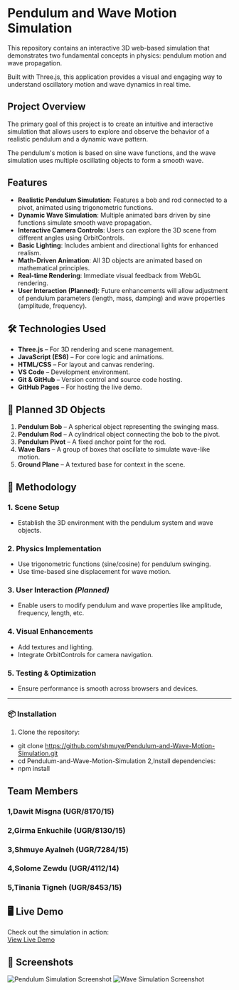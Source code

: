 # Pendulum and Wave Motion Simulation

This repository contains an interactive 3D web-based simulation that demonstrates two fundamental concepts in physics: pendulum motion and wave propagation.

Built with Three.js, this application provides a visual and engaging way to understand oscillatory motion and wave dynamics in real time.

## Project Overview

The primary goal of this project is to create an intuitive and interactive simulation that allows users to explore and observe the behavior of a realistic pendulum and a dynamic wave pattern.

The pendulum's motion is based on sine wave functions, and the wave simulation uses multiple oscillating objects to form a smooth wave.

## Features

- **Realistic Pendulum Simulation**: Features a bob and rod connected to a pivot, animated using trigonometric functions.
- **Dynamic Wave Simulation**: Multiple animated bars driven by sine functions simulate smooth wave propagation.
- **Interactive Camera Controls**: Users can explore the 3D scene from different angles using OrbitControls.
- **Basic Lighting**: Includes ambient and directional lights for enhanced realism.
- **Math-Driven Animation**: All 3D objects are animated based on mathematical principles.
- **Real-time Rendering**: Immediate visual feedback from WebGL rendering.
- **User Interaction (Planned)**: Future enhancements will allow adjustment of pendulum parameters (length, mass, damping) and wave properties (amplitude, frequency).

## 🛠️ Technologies Used

- **Three.js** – For 3D rendering and scene management.
- **JavaScript (ES6)** – For core logic and animations.
- **HTML/CSS** – For layout and canvas rendering.
- **VS Code** – Development environment.
- **Git & GitHub** – Version control and source code hosting.
- **GitHub Pages** – For hosting the live demo.

## 🧱 Planned 3D Objects

1. **Pendulum Bob** – A spherical object representing the swinging mass.
2. **Pendulum Rod** – A cylindrical object connecting the bob to the pivot.
3. **Pendulum Pivot** – A fixed anchor point for the rod.
4. **Wave Bars** – A group of boxes that oscillate to simulate wave-like motion.
5. **Ground Plane** – A textured base for context in the scene.

## 🧪 Methodology

### 1. Scene Setup

- Establish the 3D environment with the pendulum system and wave objects.

### 2. Physics Implementation

- Use trigonometric functions (sine/cosine) for pendulum swinging.
- Use time-based sine displacement for wave motion.

### 3. User Interaction _(Planned)_

- Enable users to modify pendulum and wave properties like amplitude, frequency, length, etc.

### 4. Visual Enhancements

- Add textures and lighting.
- Integrate OrbitControls for camera navigation.

### 5. Testing & Optimization

- Ensure performance is smooth across browsers and devices.

---

### 📦 Installation

1. Clone the repository:

- git clone https://github.com/shmuye/Pendulum-and-Wave-Motion-Simulation.git
- cd Pendulum-and-Wave-Motion-Simulation
  2,Install dependencies:
- npm install

## Team Members

### 1,Dawit Misgna (UGR/8170/15)

### 2,Girma Enkuchile (UGR/8130/15)

### 3,Shmuye Ayalneh (UGR/7284/15)

### 4,Solome Zewdu (UGR/4112/14)

### 5,Tinania Tigneh (UGR/8453/15)

## 🖥️ Live Demo

Check out the simulation in action:  
[View Live Demo](https://shmuye.github.io/Pendulum-and-Wave-Motion-Simulation/)

## 📸 Screenshots

![Pendulum Simulation Screenshot](docs/screenshots/pendulum.png)
![Wave Simulation Screenshot](docs/screenshots/wave.png)
